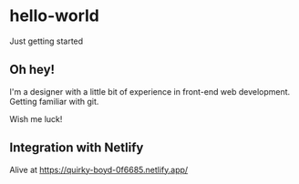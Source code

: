 # hello-world
Just getting started

## Oh hey! 
I'm a designer with a little bit of experience in front-end web development. 
Getting familiar with git. 

Wish me luck! 

## Integration with Netlify
Alive at https://quirky-boyd-0f6685.netlify.app/
